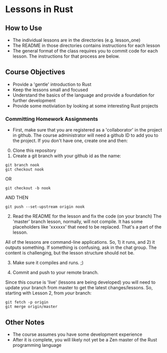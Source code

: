 # Lessons in Rust 

## How to Use 

* The individual lessons are in the directories (e.g. lesson_one)  
* The README in those directories contains instructions for each lesson 
* The general format of the class requires you to commit code for each lesson.  The instructions for that process are below.

## Course Objectives
* Provide a 'gentle' introduction to Rust
* Keep the lessons small and focused
* Understand the basics of the language and provide a foundation for further development
* Provide some motiviation by looking at some interesting Rust projects 

### Committing Homework Assignments 

* First, make sure that you are registered as a 'collaborator' in the project in github.  The course administrator will need a github ID to add you to the project.  If you don't have one, create one and then:

0) Clone this repository
1) Create a git branch with your github id as the name:
```
git branch nook
git checkout nook
```
OR
```
git checkout -b nook
```
AND THEN
```
git push --set-upstream origin nook
```

2) Read the README for the lesson and fix the code (on your branch)  The 'master' branch lesson, normally, will not compile.  It has some placeholders like 'xxxxxx' that need to be replaced.  That's a part of the lesson.  

All of the lessons are command-line applications.  So, 1) it runs, and 2) it outputs something.  If something is confusing, ask in the chat group.  The content is challenging, but the lesson structure should not be.

3) Make sure it compiles and runs.  ;)

4) Commit and push to your remote branch.

Since this course is 'live' (lessons are being developed) you will need to update your branch from master to get the latest changes/lessons.  So, starting with Lesson 2, from *your* branch:

```
git fetch -p origin
git merge origin/master

```

## Other Notes

* The course assumes you have some development experience
* After it is complete, you will likely not yet be a Zen master of the Rust programming language

